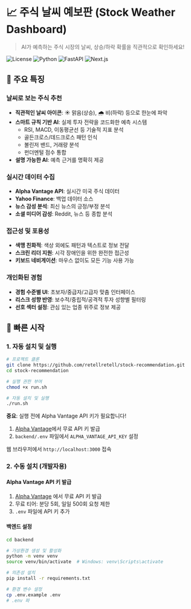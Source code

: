 # 📈 주식 날씨 예보판 (Stock Weather Dashboard)

> AI가 예측하는 주식 시장의 날씨, 상승/하락 확률을 직관적으로 확인하세요!

![License](https://img.shields.io/badge/license-MIT-blue.svg)
![Python](https://img.shields.io/badge/python-3.8+-blue.svg)
![FastAPI](https://img.shields.io/badge/FastAPI-0.109.0-green.svg)
![Next.js](https://img.shields.io/badge/Next.js-14.0.4-black.svg)

## 🌟 주요 특징

### 날씨로 보는 주식 추천
- **직관적인 날씨 아이콘**: ☀️ 맑음(상승), 🌧️ 비(하락) 등으로 한눈에 파악
- **스마트 규칙 기반 AI**: 실제 투자 전략을 코드화한 예측 시스템
  - RSI, MACD, 이동평균선 등 기술적 지표 분석
  - 골든크로스/데드크로스 패턴 인식
  - 볼린저 밴드, 거래량 분석
  - 펀더멘털 점수 통합
- **설명 가능한 AI**: 예측 근거를 명확히 제공

### 실시간 데이터 수집
- **Alpha Vantage API**: 실시간 미국 주식 데이터
- **Yahoo Finance**: 백업 데이터 소스
- **뉴스 감성 분석**: 최신 뉴스의 긍정/부정 분석
- **소셜 미디어 감성**: Reddit, 뉴스 등 종합 분석

### 접근성 및 포용성
- **색맹 친화적**: 색상 외에도 패턴과 텍스트로 정보 전달
- **스크린 리더 지원**: 시각 장애인을 위한 완전한 접근성
- **키보드 네비게이션**: 마우스 없이도 모든 기능 사용 가능

### 개인화된 경험
- **경험 수준별 UI**: 초보자/중급자/고급자 맞춤 인터페이스
- **리스크 성향 반영**: 보수적/중립적/공격적 투자 성향별 필터링
- **선호 섹터 설정**: 관심 있는 업종 위주로 정보 제공

## 🚀 빠른 시작

### 1. 자동 설치 및 실행

```bash
# 프로젝트 클론
git clone https://github.com/retellretell/stock-recommendation.git
cd stock-recommendation

# 실행 권한 부여
chmod +x run.sh

# 자동 설치 및 실행
./run.sh
```

**중요**: 실행 전에 Alpha Vantage API 키가 필요합니다!
1. [Alpha Vantage](https://www.alphavantage.co/support/#api-key)에서 무료 API 키 발급
2. `backend/.env` 파일에서 `ALPHA_VANTAGE_API_KEY` 설정

웹 브라우저에서 `http://localhost:3000` 접속

### 2. 수동 설치 (개발자용)

#### Alpha Vantage API 키 발급
1. [Alpha Vantage](https://www.alphavantage.co/support/#api-key) 에서 무료 API 키 발급
2. 무료 티어: 분당 5회, 일일 500회 요청 제한
3. `.env` 파일에 API 키 추가

#### 백엔드 설정

```bash
cd backend

# 가상환경 생성 및 활성화
python -m venv venv
source venv/bin/activate  # Windows: venv\Scripts\activate

# 의존성 설치
pip install -r requirements.txt

# 환경 변수 설정
cp .env.example .env
# .env 파
